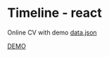 # Timeline - react

Online CV with demo [data.json](dist/demo-data/demo/data.json)

[DEMO](https://luboskadasi.github.io/timeline-react/)